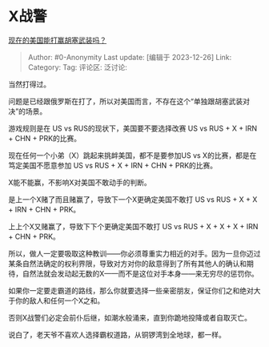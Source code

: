 # X战警
[现在的美国能打赢胡塞武装吗？](https://www.zhihu.com/question/635495212/answer/3338998409)

> Author: #0-Anonymity
> Last update: [编辑于 2023-12-26]
> Link:
> Category: 
> Tag:
> 评论区:
> 泛讨论:

当然打得过。

问题是已经跟俄罗斯在打了，所以对美国而言，不存在这个“单独跟胡塞武装对决”的场景。

游戏规则是在 US vs RUS的现状下，美国要不要选择改赛 US vs RUS + X + IRN + CHN + PRK的比赛。

现在任何一个小弟（X）跳起来挑衅美国，都不是要参加US vs X的比赛，都是在笃定美国不愿意参加 US vs RUS + X + IRN + CHN + PRK的比赛。

X能不能赢，不影响X对美国不敢动手的判断。

是上一个X赌了而且赌赢了，导致下一个X更确定美国不敢打 US vs RUS + X + X + IRN + CHN + PRK。

上上个X又赌赢了，导致下下个更确定美国不敢打 US vs RUS + X + X + X + IRN + CHN + PRK。

所以，做人一定要吸取这种教训——你必须尊重实力相近的对手。因为一旦你迈过某条自然法确定的权利界限，导致对方对你的敌意得到了所有其他人的确认和期待，自然法就会发动起无数的X——而不是这位对手本身——来无穷尽的惩罚你。

如果你一定要走霸道的路线，那么你就要选择一些亲密朋友，保证你们之和绝对大于你的敌人和任何一个X之和。

否则X战警们必定会前仆后继，如潮水般涌来，直到你跪地投降或者自取灭亡。

说白了，老天爷不喜欢人选择霸权道路，从铜锣湾到全地球，都一样。
